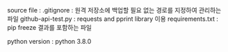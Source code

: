 source file :
.gitignore : 원격 저장소에 백업할 필요 없는 경로를 지정하여 관리하는 파일
github-api-test.py : requests and pprint library  이용
requirements.txt : pip freeze 결과를 포함하는 파일

python version :
python 3.8.0
